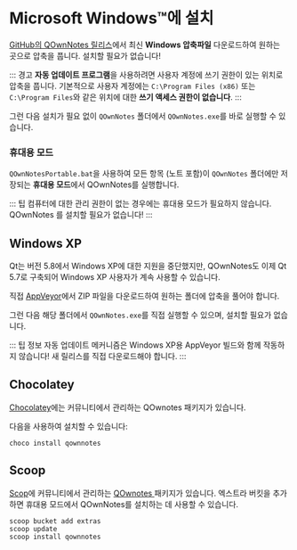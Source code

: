 # Microsoft Windows™에 설치

[GitHub의 QOwnNotes 릴리스](https://github.com/pbek/QOwnNotes/releases)에서 최신 **Windows 압축파일** 다운로드하여 원하는 곳으로 압축을 풉니다. 설치할 필요가 없습니다!

::: 경고 **자동 업데이트 프로그램**을 사용하려면 사용자 계정에 쓰기 권한이 있는 위치로 압축을 풉니다. 기본적으로 사용자 계정에는 `C:\Program Files (x86)` 또는`C:\Program Files`와 같은 위치에 대한 **쓰기 액세스 권한이 없습니다**. :::

그런 다음 설치가 필요 없이 `QOwnNotes` 폴더에서 `QOwnNotes.exe`를 바로 실행할 수 있습니다.

### 휴대용 모드

`QOwnNotesPortable.bat`을 사용하여 모든 항목 (노트 포함)이 `QOwnNotes` 폴더에만 저장되는 **휴대용 모드**에서 QOwnNotes를 실행합니다.

::: 팁
컴퓨터에 대한 관리 권한이 없는 경우에는 휴대용 모드가 필요하지 않습니다. QOwnNotes 를 설치할 필요가 없습니다!
:::

## Windows XP

Qt는 버전 5.8에서 Windows XP에 대한 지원을 중단했지만, QOwnNotes도 이제 Qt 5.7로 구축되어 Windows XP 사용자가 계속 사용할 수 있습니다.

직접 [AppVeyor](https://ci.appveyor.com/project/pbek/qownnotes/build/artifacts)에서 ZIP 파일을 다운로드하여 원하는 폴더에 압축을 풀어야 합니다.

그런 다음 해당 폴더에서 `QOwnNotes.exe`를 직접 실행할 수 있으며, 설치할 필요가 없습니다.

::: 팁 정보
자동 업데이트 메커니즘은 Windows XP용 AppVeyor 빌드와 함께 작동하지 않습니다!
새 릴리스를 직접 다운로드해야 합니다.
:::

## Chocolatey

[ Chocolatey](https://chocolatey.org/packages/qownnotes/)에는 커뮤니티에서 관리하는 QOwnotes 패키지가 있습니다.

다음을 사용하여 설치할 수 있습니다:

```shell
choco install qownnotes
```

## Scoop

[Scop](https://scoop.sh/)에 커뮤니티에서 관리하는 [QOwnotes ](https://github.com/ScoopInstaller/Extras/blob/master/bucket/qownnotes.json) 패키지가 있습니다. 엑스트라 버킷을 추가하면 휴대용 모드에서 QOwnNotes를 설치하는 데 사용할 수 있습니다.

```shell
scoop bucket add extras
scoop update
scoop install qownnotes
```
